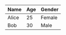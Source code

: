 | Name  | Age | Gender |
|-------|-----|--------|
| Alice | 25  | Female |
| Bob   | 30  | Male   |
